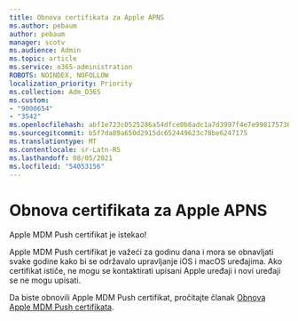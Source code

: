 ```yaml
---
title: Obnova certifikata za Apple APNS
ms.author: pebaum
author: pebaum
manager: scotv
ms.audience: Admin
ms.topic: article
ms.service: o365-administration
ROBOTS: NOINDEX, NOFOLLOW
localization_priority: Priority
ms.collection: Adm_O365
ms.custom:
- "9000654"
- "3542"
ms.openlocfilehash: abf1e723c0525286a54dfce0b6adc1a7d3997f4e7e99817573633f797ccf5d4e
ms.sourcegitcommit: b5f7da89a650d2915dc652449623c78be6247175
ms.translationtype: MT
ms.contentlocale: sr-Latn-RS
ms.lasthandoff: 08/05/2021
ms.locfileid: "54053156"
---
```

# <a name="renew-apple-apns-certificate"></a>Obnova certifikata za Apple APNS

Apple MDM Push certifikat je istekao!

Apple MDM Push certifikat je važeći za godinu dana i mora se obnavljati svake godine kako bi se održavalo upravljanje iOS i macOS uređajima. Ako certifikat ističe, ne mogu se kontaktirati upisani Apple uređaji i novi uređaji se ne mogu upisati.

Da biste obnovili Apple MDM Push certifikat, pročitajte članak [Obnova Apple MDM Push certifikata](https://docs.microsoft.com/intune/enrollment/apple-mdm-push-certificate-get#renew-apple-mdm-push-certificate).
